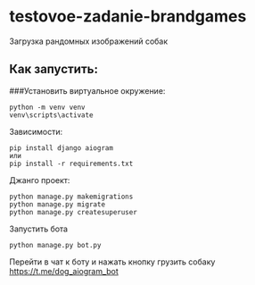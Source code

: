 # testovoe-zadanie-brandgames
Загрузка рандомных изображений собак
## Как запустить:
###Установить виртуальное окружение:
```
python -m venv venv
venv\scripts\activate
```
Зависимости:
```
pip install django aiogram
или
pip install -r requirements.txt
```
Джанго проект:
```
python manage.py makemigrations
python manage.py migrate
python manage.py createsuperuser
```
Запустить бота
```
python manage.py bot.py
```
Перейти в чат к боту и нажать кнопку грузить собаку
https://t.me/dog_aiogram_bot
